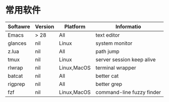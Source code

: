 # 常用软件

| Softawre | Version | Platform    | Informatio                |
|------    |------   |------       | ------                    |
| Emacs    | > 28    | All         | text editor               |
| glances  | nil     | Linux       | system monitor            |
| z.lua    | nil     | All         | path jump                 |
| tmux     | nil     | Linux       | server session keep alive |
| rlwrap   | nil     | Linux,MacOS | terminal wrapper          |
| batcat   | nil     | All         | better cat                |
| rigprep  | nil     | All         | better grep               |
| fzf      | nil     | Linux,MacOS | command-line fuzzy finder |

